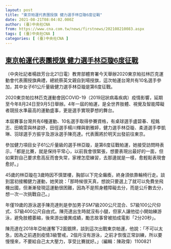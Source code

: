 ```yaml
---
layout: post
title: "東京帕運代表團授旗 健力選手林亞璇6度征戰"
date: 2021-08-21T08:04:02.000Z
author: (臺)中央社CNA
from: https://www.cna.com.tw/news/firstnews/202108210083.aspx
tags: [ (臺)中央社CNA ]
categories: [ (臺)中央社CNA ]
---
```

<!--1629533042000-->
[東京帕運代表團授旗 健力選手林亞璇6度征戰](https://www.cna.com.tw/news/firstnews/202108210083.aspx)
------

<div>
<div></div><div class="paragraph"><p>（中央社記者楊啟芳台北21日電）教育部體育署今天舉辦2020東京帕拉林匹克運動會代表團授旗典禮，總統蔡英文親自到場授旗，這次帕運台灣共有10名選手參加，其中女子61公斤量級健力選手林亞璇是第6度征戰。</p><p>2020東京帕拉林匹克運動會因COVID-19（2019冠狀病毒疾病）疫情影響，延期至今年8月24日至9月5日舉辦。4年一屆的帕運，是全世界肢體、視覺及智能障礙者競技水準最高的運動盛事，更是選手實現夢想的舞台。</p><p>本屆賽事台灣共有6種運動、10名選手取得參賽資格，有桌球選手盧碧春、程銘志、田曉雯與林姿妤，田徑選手楊川輝與劉雅婷，健力選手林亞璇、柔道選手李凱琳、羽球選手方振宇及游泳選手陳亮達。代表團將於明天出發前往東京。</p><p>參加健力項目女子61公斤量級的選手林亞璇，是第6度征戰帕運，她接受訪問時表示，「都是比賽，就是保持平常心，以前我會很緊張，想要表現出最好的一面，但如果對自己要求愈高反而會失常，家裡怎麼練習，去那邊就是一樣，愈輕鬆表現會愈好。」</p><p>45歲的林亞璇在3歲時因不慎墜樓，胸部以下完全癱瘓，終身須依靠輪椅行走。談到當初接觸健力運動，她笑說：「那時候很天真，想說只要選上了就可以免費坐飛機出國，但漸漸發現這運動很困難，因為不是照身體障礙去分，而是公斤數去分，想一次一次挑戰自己。」</p><p>年僅19歲的游泳選手陳亮達則是參加男子SM7級200公尺混合、S7級100公尺仰式、S7級400公尺自由式。陳亮達出生時就沒有小腿，但家人讓他從小開始練游泳，避免肢體萎縮，後來游出優異成績，勵志故事曾被拍成電影「2分20秒」。</p><p>陳亮達在2018年亞帕運奪下2面銀牌，談到這次出戰東京帕運，他說：「不可以太急，因為之前遇到疫情3級警戒，2個月沒有游泳，之前才恢復正常訓練，所以要慢慢來，不要給自己太大壓力，享受比賽就好。」（編輯：陳政偉）1100821</p><div class='media'>                                <div class='facebookMedia'>                                    <div class='fb-post' data-href='https://www.facebook.com/www.edu.tw/posts/1948950941946184'></div>                                </div>                            </div></div>
</div>
